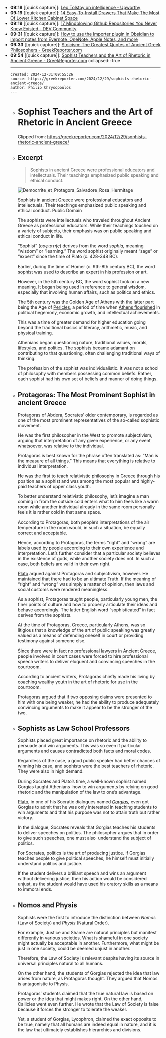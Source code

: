 - **09:18** [[quick capture]]:  [Leo Tolstoy on intelligence - Upworthy](https://www.upworthy.com/one-sign-that-someone-is-highly-intelligent-according-to-literary-genius-leo-tolstoy-ex1)
- **09:19** [[quick capture]]:  [14 Easy-To-Install Drawers That Make The Most Of Lower Kitchen Cabinet Space](https://www.housedigest.com/1737057/maximize-space-lower-kitchen-cabinets-easy-install-drawers/)
- **09:19** [[quick capture]]:  [17 Mindblowing Github Repositories You Never Knew Existed - DEV Community](https://dev.to/kafeel_ahmad/17-mindblowing-github-repositories-you-never-knew-existed-555g)
- **09:31** [[quick capture]]:  [How to use the Importer plugin in Obsidian to import notes from Evernote, OneNote, Apple Notes, and more](https://www.xda-developers.com/how-to-use-importer-plugin-in-obsidian-to-import-notes-from-evernote-onenote-apple-notes-and-more/)
- **09:33** [[quick capture]]:  [Stoicism: The Greatest Quotes of Ancient Greek Philosophers - GreekReporter.com](https://greekreporter.com/2024/12/31/greatest-quotes-ancient-greece-stoic-philosophers/)
- **09:54** [[quick capture]]:  [Sophist Teachers and the Art of Rhetoric in Ancient Greece - GreekReporter.com](https://greekreporter.com/2024/12/29/sophists-rhetoric-ancient-greece/)
  collapsed:: true
	- ---
	  created: 2024-12-31T09:55:26
	  source: https://greekreporter.com/2024/12/29/sophists-rhetoric-ancient-greece/
	  author: Philip Chrysopoulos
	  ---
	- # Sophist Teachers and the Art of Rhetoric in Ancient Greece
	  
	  Clipped from: https://greekreporter.com/2024/12/29/sophists-rhetoric-ancient-greece/
	- ## Excerpt
	  
	  > Sophists in ancient Greece were professional educators and intellectuals. Their teachings emphasized public speaking and ethical conduct.
	  
	  ![Democrrite_et_Protagora_Salvadore_Rosa_Hermitage](https://greekreporter.com/wp-content/uploads/2023/10/Salvator_Rosa_-_Democrite_et_Protagoras.jpg)
	  
	  Sophists in [ancient Greece](https://greekreporter.com/ancient-greece/ "Ancient Greece") were professional educators and intellectuals. Their teachings emphasized public speaking and ethical conduct. Public Domain
	  
	  The sophists were intellectuals who traveled throughout Ancient Greece as professional educators. While their teachings touched on a variety of subjects, their emphasis was on public speaking and ethical conduct in life.
	  
	  “Sophist” (_σοφιστής_) derives from the word _sophia,_ meaning “wisdom” or “learning.” The word sophist originally meant “sage” or “expert” since the time of Plato (c. 428-348 BC).
	  
	  Earlier, during the time of Homer (c. 9th-8th century BC), the word sophist was used to describe an expert in his profession or art.
	  
	  However, in the 5th century BC, the word sophist took on a new meaning. It began being used in reference to general wisdom, especially that involving human affairs, such as politics and ethics.
	  
	  The 5th century was the Golden Age of Athens with the latter part being the Age of [Pericles](https://greekreporter.com/2023/05/22/pericles-democracy-ancient-greek/), a period of time when [Athens flourished](https://greekreporter.com/2022/12/07/everyday-life-ancient-athens/) in political hegemony, economic growth, and intellectual achievements.
	  
	  This was a time of greater demand for higher education going beyond the traditional basics of literacy, arithmetic, music, and physical training.
	  
	  Athenians began questioning nature, traditional values, morals, lifestyles, and politics. The sophists became adamant on contributing to that questioning, often challenging traditional ways of thinking.
	  
	  The profession of the sophist was individualistic. It was not a school of philosophy with members possessing common beliefs. Rather, each sophist had his own set of beliefs and manner of doing things.
	- ## Protagoras: The Most Prominent Sophist in ancient Greece
	  
	  Protagoras of Abdera, Socrates’ older contemporary, is regarded as one of the most prominent representatives of the so-called sophistic movement.
	  
	  He was the first philosopher in the West to promote subjectivism, arguing that interpretation of any given experience, or any event whatsoever, was relative to the individual.
	  
	  Protagoras is best known for the phrase often translated as: “Man is the measure of all things.” This means that everything is relative to individual interpretation.
	  
	  He was the first to teach relativistic philosophy in Greece through his position as a sophist and was among the most popular and highly-paid teachers of upper class youth.
	  
	  To better understand relativistic philosophy, let’s imagine a man coming in from the outside cold enters what to him feels like a warm room while another individual already in the same room personally feels it is rather cold in that same space.
	  
	  According to Protagoras, both people’s interpretations of the air temperature in the room would, in such a situation, be equally correct and acceptable.
	  
	  Hence, according to Protagoras, the terms “right” and “wrong” are labels used by people according to their own experience and interpretation. Let’s further consider that a particular society believes in the existence of gods, while another society does not. In such a case, both beliefs are valid in their own right.
	  
	  [Plato](https://greekreporter.com/2023/10/26/plato-academy-athens-first-university-world/) argued against Protagoras and subjectivism, however. He maintained that there had to be an ultimate Truth. If the meaning of “right” and “wrong” was simply a matter of opinion, then laws and social customs were rendered meaningless.
	  
	  As a sophist, Protagoras taught people, particularly young men, the finer points of culture and how to properly articulate their ideas and behave accordingly. The latter English word “sophisticated” in fact derives from the sophists.
	  
	  At the time of Protagoras, Greece, particularly Athens, was so litigious that a knowledge of the art of public speaking was greatly valued as a means of defending oneself in court or providing testimony against someone else.
	  
	  Since there were in fact no professional lawyers in Ancient Greece, people involved in court cases were forced to hire professional speech writers to deliver eloquent and convincing speeches in the courtroom.
	  
	  According to ancient writers, Protagoras chiefly made his living by coaching wealthy youth in the art of rhetoric for use in the courtroom.
	  
	  Protagoras argued that if two opposing claims were presented to him with one being weaker, he had the ability to produce adequately convincing arguments to make it appear to be the stronger of the two.
	- ## Sophists as Law School Professors
	  
	  Sophists placed great importance on rhetoric and the ability to persuade and win arguments. This was so even if particular arguments and causes contradicted both facts and moral codes.
	  
	  Regardless of the case, a good public speaker had better chances of winning his case, and sophists were the best teachers of rhetoric. They were also in high demand.
	  
	  During Socrates and Plato’s time, a well-known sophist named Gorgias taught Athenians  how to win arguments by relying on good rhetoric and the manipulation of the law to one’s advantage.
	  
	  [Plato](https://greekreporter.com/2023/09/02/platonic-love-greek-philosopher-plato/), in one of his Socratic dialogues named _[Gorgias](https://en.wikipedia.org/wiki/Gorgias_(dialogue)),_ even got Gorgias to admit that he was only interested in teaching students to win arguments and that his purpose was not to attain truth but rather victory.
	  
	  In the dialogue, Socrates reveals that Gorgias teaches his students to deliver speeches on politics. The philosopher argues that in order to give such speeches, one must also  understand the subject of politics.
	  
	  For Socrates, politics is the art of producing justice. If Gorgias teaches people to give political speeches, he himself must initially understand politics and justice.
	  
	  If the student delivers a brilliant speech and wins an argument without delivering justice, then his action would be considered unjust, as the student would have used his oratory skills as a means to immoral ends.
	- ## Nomos and Physis
	  
	  Sophists were the first to introduce the distinction between _Nomos_ (Law of Society) and _Physis_ (Natural Order).
	  
	  For example, Justice and Shame are natural principles but manifest differently in various societies. What is shameful in one society might actually be acceptable in another. Furthermore, what might be just in one society, could be deemed unjust in another.
	  
	  Therefore, the Law of Society is relevant despite having its source in universal principles natural to all humans.
	  
	  On the other hand, the students of Gorgias rejected the idea that law arises from nature, as Protagoras thought. They argued that Nomos is antagonistic to Physis.
	  
	  Protagoras’ students claimed that the true natural law is based on power or the idea that might makes right. On the other hand, Callicles went even further. He wrote that the Law of Society is false because it forces the stronger to tolerate the weaker.
	  
	  Yet, a student of Gorgias, Lycophron, claimed the exact opposite to be true, namely that all humans are indeed equal in nature, and it is the law that ultimately establishes hierarchies and divisions.